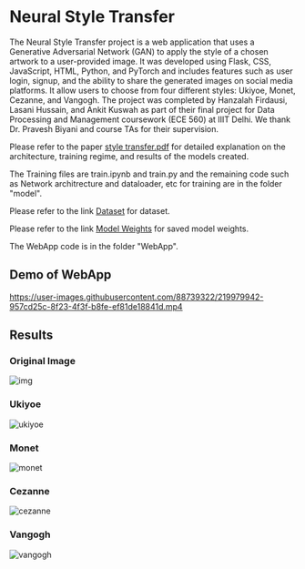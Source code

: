 # Neural Style Transfer

The Neural Style Transfer project is a web application that uses a Generative Adversarial Network (GAN) to apply the style of a chosen artwork to a user-provided image. It was developed using Flask, CSS, JavaScript, HTML, Python, and PyTorch and includes features such as user login, signup, and the ability to share the generated images on social media platforms. It allow users to choose from four different styles: Ukiyoe, Monet, Cezanne, and Vangogh. The project was completed by Hanzalah Firdausi, Lasani Hussain, and Ankit Kuswah as part of their final project for Data Processing and Management coursework (ECE 560) at IIIT Delhi. We thank Dr. Pravesh Biyani and course TAs for their supervision.

Please refer to the paper [style transfer.pdf](https://github.com/hanzalah21027/Neural-Style-Transfer/blob/main/style%20transfer.pdf) for detailed explanation on the architecture, training regime, and results of the models created.

The Training files are train.ipynb and train.py and the remaining code such as Network architrecture and dataloader, etc for training are in the folder "model".

Please refer to the link [Dataset](https://drive.google.com/file/d/1lsT15fWQbUiwajLs1PMVZx0Bvl7HxcMt/view?usp=share_link) for dataset.

Please refer to the link [Model Weights](https://drive.google.com/file/d/19he_CLhXuMGcsjq1wCIlKjo0FQtqXrjk/view?usp=share_link) for saved model weights.

The WebApp code is in the folder "WebApp".

## Demo of WebApp

https://user-images.githubusercontent.com/88739322/219979942-957cd25c-8f23-4f3f-b8fe-ef81de18841d.mp4

## Results

### Original Image
![img](https://user-images.githubusercontent.com/88739322/219979923-f787d28d-d7b7-4551-8afb-da551b836860.jpeg)

### Ukiyoe
![ukiyoe](https://user-images.githubusercontent.com/88739322/219979929-8bc34a6b-956b-42e1-a625-7cbdd83a78af.jpg)

### Monet
![monet](https://user-images.githubusercontent.com/88739322/219979948-a0bd24a2-1dff-4309-8568-6dd3517b4dcb.jpg)

### Cezanne
![cezanne](https://user-images.githubusercontent.com/88739322/219979971-1bc19f08-7773-4cc9-9d9a-38fd85438ab5.jpg)

### Vangogh
![vangogh](https://user-images.githubusercontent.com/88739322/219979978-b7e12fe7-7b5d-4e96-8abf-cb3fe2b65640.jpg)
